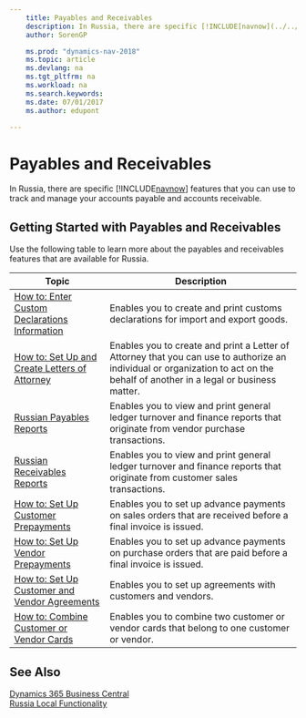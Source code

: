```yaml
---
    title: Payables and Receivables
    description: In Russia, there are specific [!INCLUDE[navnow](../../includes/navnow_md.md)] features that you can use to track and manage your accounts payable and accounts receivable.
    author: SorenGP

    ms.prod: "dynamics-nav-2018"
    ms.topic: article
    ms.devlang: na
    ms.tgt_pltfrm: na
    ms.workload: na
    ms.search.keywords:
    ms.date: 07/01/2017
    ms.author: edupont

---
```


# Payables and Receivables
In Russia, there are specific [!INCLUDE[navnow](../../includes/navnow_md.md)] features that you can use to track and manage your accounts payable and accounts receivable.  

## Getting Started with Payables and Receivables  
 Use the following table to learn more about the payables and receivables features that are available for Russia.  

|Topic|Description|  
|-----------|---------------------------------------|  
|[How to: Enter Custom Declarations Information](how-to-enter-custom-declarations-information.md)|Enables you to create and print customs declarations for import and export goods.|  
|[How to: Set Up and Create Letters of Attorney](how-to-set-up-and-create-letters-of-attorney.md)|Enables you to create and print a Letter of Attorney that you can use to authorize an individual or organization to act on the behalf of another in a legal or business matter.|  
|[Russian Payables Reports](russian-payables-reports.md)|Enables you to view and print general ledger turnover and finance reports that originate from vendor purchase transactions.|  
|[Russian Receivables Reports](russian-receivables-reports.md)|Enables you to view and print general ledger turnover and finance reports that originate from customer sales transactions.|  
|[How to: Set Up Customer Prepayments](how-to-set-up-customer-prepayments.md)|Enables you to set up advance payments on sales orders that are received before a final invoice is issued.|  
|[How to: Set Up Vendor Prepayments](how-to-set-up-vendor-prepayments.md)|Enables you to set up advance payments on purchase orders that are paid before a final invoice is issued.|  
|[How to: Set Up Customer and Vendor Agreements](how-to-set-up-customer-and-vendor-agreements.md)|Enables you to set up agreements with customers and vendors.|  
|[How to: Combine Customer or Vendor Cards](how-to-combine-customer-or-vendor-cards.md)|Enables you to combine two customer or vendor cards that belong to one customer or vendor.|  

## See Also
[Dynamics 365 Business Central](https://docs.microsoft.com/dynamics365/business-central/)  
[Russia Local Functionality](russia-local-functionality.md)
